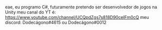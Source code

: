 eae, eu programo C#, futuramente pretendo ser desenvolvedor de jogos na Unity
meu canal do YT é: https://www.youtube.com/channel/UCQpdZgs7s818D90ceIFm0cQ
meu discord: Dodecágono#4615
                   ou
             Dodecágono#0012
